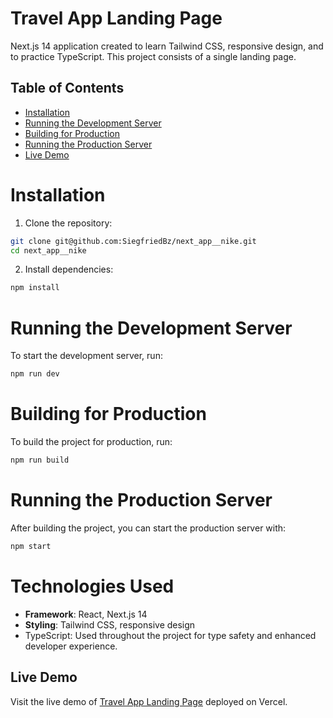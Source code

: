 # Travel App Landing Page

Next.js 14 application created to learn Tailwind CSS, responsive design, and to practice TypeScript. This project consists of a single landing page.

## Table of Contents
- [Installation](#installation)
- [Running the Development Server](#running-the-development-server)
- [Building for Production](#building-for-production)
- [Running the Production Server](#running-the-production-server)
- [Live Demo](#live-demo)

# Installation

1. Clone the repository:
```bash
git clone git@github.com:SiegfriedBz/next_app__nike.git
cd next_app__nike
```

2. Install dependencies:
```bash
npm install
```
    
# Running the Development Server
To start the development server, run:

```bash
npm run dev
  ```

# Building for Production
To build the project for production, run:

```bash
npm run build
```

# Running the Production Server
After building the project, you can start the production server with:

```bash
npm start
```

# Technologies Used

- **Framework**: React, Next.js 14
- **Styling**: Tailwind CSS, responsive design
- TypeScript: Used throughout the project for type safety and enhanced developer experience.


## Live Demo
Visit the live demo of [Travel App Landing Page](https://travel-landing-seven.vercel.app/) deployed on Vercel.
